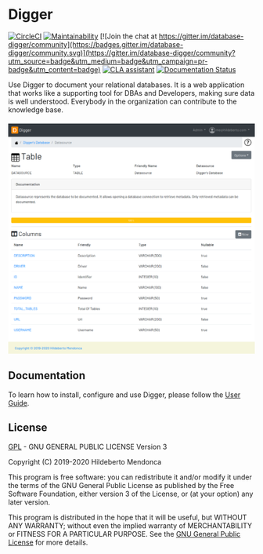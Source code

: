 # Digger

[![CircleCI](https://circleci.com/gh/htmfilho/digger/tree/master.svg?style=svg)](https://circleci.com/gh/htmfilho/digger/tree/master)
[![Maintainability](https://api.codeclimate.com/v1/badges/d7883e061b0c699fde4f/maintainability)](https://codeclimate.com/github/htmfilho/digger/maintainability)
[![Join the chat at https://gitter.im/database-digger/community](https://badges.gitter.im/database-digger/community.svg)](https://gitter.im/database-digger/community?utm_source=badge&utm_medium=badge&utm_campaign=pr-badge&utm_content=badge)
[![CLA assistant](https://cla-assistant.io/readme/badge/htmfilho/digger)](https://cla-assistant.io/htmfilho/digger)
[![Documentation Status](https://readthedocs.org/projects/digger/badge/?version=latest)](https://digger.readthedocs.io/en/latest/?badge=latest)

Use Digger to document your relational databases. It is a web application that works like a supporting tool for DBAs and Developers, making sure data is well understood. Everybody in the organization can contribute to the knowledge base.

![Screenshot](digger-screenshot.png)

## Documentation 

To learn how to install, configure and use Digger, please follow the [User Guide].

## License

[GPL] - GNU GENERAL PUBLIC LICENSE Version 3

Copyright (C) 2019-2020 Hildeberto Mendonca

This program is free software: you can redistribute it and/or modify
it under the terms of the GNU General Public License as published by
the Free Software Foundation, either version 3 of the License, or
(at your option) any later version.

This program is distributed in the hope that it will be useful,
but WITHOUT ANY WARRANTY; without even the implied warranty of
MERCHANTABILITY or FITNESS FOR A PARTICULAR PURPOSE.  See the
[GNU General Public License][GPL] for more details.

[user guide]: https://www.hildeberto.com/digger/
[GPL]: https://github.com/htmfilho/digger/blob/master/LICENSE
